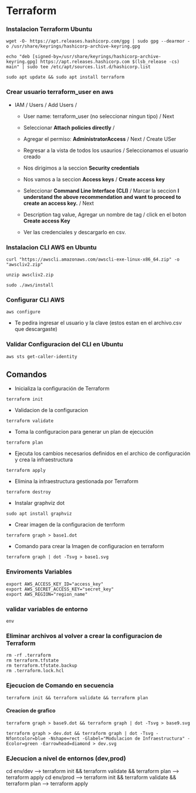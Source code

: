 # Terraform

### Instalacion Terraform Ubuntu 
```
wget -O- https://apt.releases.hashicorp.com/gpg | sudo gpg --dearmor -o /usr/share/keyrings/hashicorp-archive-keyring.gpg
```
```
echo "deb [signed-by=/usr/share/keyrings/hashicorp-archive-keyring.gpg] https://apt.releases.hashicorp.com $(lsb_release -cs) main" | sudo tee /etc/apt/sources.list.d/hashicorp.list
```
```
sudo apt update && sudo apt install terraform
```

### Crear usuario terraform_user en aws
* IAM / Users / Add Users / 
    - User name: terraform_user (no seleccionar ningun tipo) / Next
    - Seleccionar **Attach policies directly** / 
    - Agregar el permiso: **AdministratorAccess** / Next / Create USer

    - Regresar a la vista de todos los usaurios / Seleccionamos el usuario creado
    - Nos dirigimos a la seccion **Security credentials**
    - Nos vamos a la seccion **Access keys** /  **Create access key**
    - Seleccionar **Command Line Interface (CLI)** / Marcar la seccion **I understand the above recommendation and want to proceed to create an access key.** / Next
    - Description tag value, Agregar un nombre de tag / click en el boton **Create access Key**
    - Ver las credenciales y descargarlo en csv. 


### Instalacion CLI AWS en Ubuntu 
```
curl "https://awscli.amazonaws.com/awscli-exe-linux-x86_64.zip" -o "awscliv2.zip"
```
```
unzip awscliv2.zip
```
```
sudo ./aws/install
```


### Configurar CLI AWS 
```
aws configure
```

* Te pedira ingresar el usuario y la clave (estos estan en el archivo.csv que descargaste)


### Validar Configuracion del CLI en Ubuntu
```
aws sts get-caller-identity
```


## Comandos 
* Inicializa la configuración de Terraform
```
terraform init
```

* Validacion de la configuracion
```
terraform validate
```

* Toma la configuracion para generar un plan de ejecución
```
terraform plan
```

* Ejecuta los cambios necesarios definidos en el archico de configuración y crea la infraestructura 
```
terraform apply
``` 

* Elimina la infraestructura gestionada por Terraform
```
terraform destroy
```

* Instalar graphviz dot
```
sudo apt install graphviz
```

* Crear imagen de la configuracion de terrform
```
terraform graph > base1.dot
```

* Comando para crear la Imagen de configuracion en terraform
```
terraform graph | dot -Tsvg > base1.svg
```


### Enviroments Variables
```
export AWS_ACCESS_KEY_ID="access_key"
export AWS_SECRET_ACCESS_KEY="secret_key"
export AWS_REGION="region_name"
```

### validar variables de entorno
```
env
```

### Eliminar archivos al volver a crear la configuracion de Terraform
```
rm -rf .terraform
rm terraform.tfstate
rm terraform.tfstate.backup 
rm .terraform.lock.hcl 
```

### Ejecucion de Comando en secuencia
```
terraform init && terraform validate && terraform plan
```

#### Creacion de grafico 
``` 
terraform graph > base9.dot && terraform graph | dot -Tsvg > base9.svg
``` 
``` 
terraform graph > dev.dot && terraform graph | dot -Tsvg -Nfontcolor=blue -Nshape=rect -Glabel="Modulacion de Infraestructura" -Ecolor=green -Earrowhead=diamond > dev.svg
```

### EJecucion a nivel de entornos (dev,prod)
cd env/dev --> terraform init && terraform validate && terraform plan  --> terraform apply
cd env/prod --> terraform init && terraform validate && terraform plan --> terraform apply
